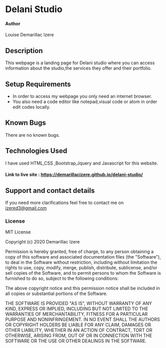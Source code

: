 # Delani Studio
#### Author
Louise Demarillac Izere
## Description
This webpage is a landing page for Delani studio where you can access information about the studio,the services they offer and their portfolio.
## Setup Requirements
* In order to access my webpage you only need an internet browser.
* You also need a code editor like notepad,visual code or atom in order edit codes locally.
## Known Bugs
There are no known bugs.
## Technologies Used
I have used HTML,CSS ,Bootstrap,Jquery and Javascript for this website.
#### Link to live site : https://demarillacizere.github.io/delani-studio/
## Support and contact details
If you need more clarifications feel free to contact me on izered3@gmail.com
### License
MIT License

Copyright (c) 2020 Demarillac Izere

Permission is hereby granted, free of charge, to any person obtaining a copy of this software and associated documentation files (the "Software"), to deal in the Software without restriction, including without limitation the rights to use, copy, modify, merge, publish, distribute, sublicense, and/or sell copies of the Software, and to permit persons to whom the Software is furnished to do so, subject to the following conditions:

The above copyright notice and this permission notice shall be included in all copies or substantial portions of the Software.

THE SOFTWARE IS PROVIDED "AS IS", WITHOUT WARRANTY OF ANY KIND, EXPRESS OR IMPLIED, INCLUDING BUT NOT LIMITED TO THE WARRANTIES OF MERCHANTABILITY, FITNESS FOR A PARTICULAR PURPOSE AND NONINFRINGEMENT. IN NO EVENT SHALL THE AUTHORS OR COPYRIGHT HOLDERS BE LIABLE FOR ANY CLAIM, DAMAGES OR OTHER LIABILITY, WHETHER IN AN ACTION OF CONTRACT, TORT OR OTHERWISE, ARISING FROM, OUT OF OR IN CONNECTION WITH THE SOFTWARE OR THE USE OR OTHER DEALINGS IN THE SOFTWARE.

